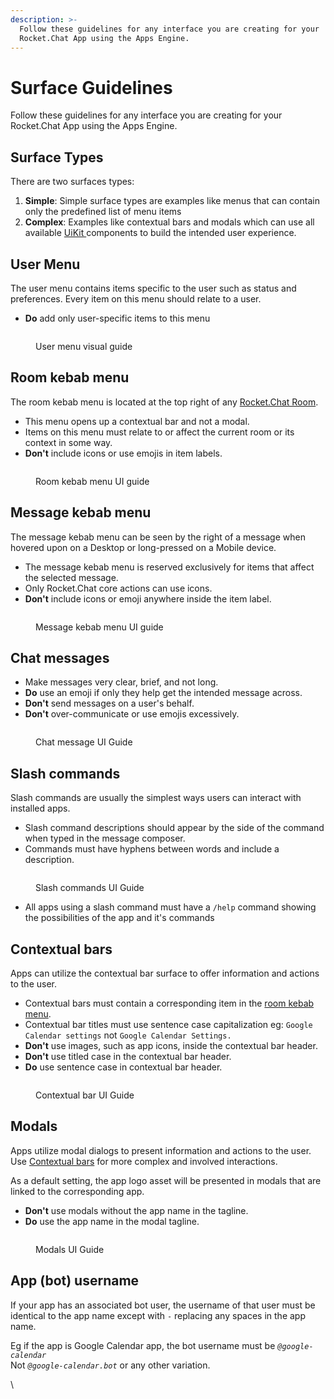 ```yaml
---
description: >-
  Follow these guidelines for any interface you are creating for your
  Rocket.Chat App using the Apps Engine.
---
```


# Surface Guidelines

Follow these guidelines for any interface you are creating for your Rocket.Chat App using the Apps Engine.

## Surface Types

There are two surfaces types:

1. **Simple**: Simple surface types are examples like menus that can contain only the predefined list of menu items
2. **Complex**: Examples like contextual bars and modals which can use all available [UiKit ](broken-reference)components to build the intended user experience.

## User Menu

The user menu contains items specific to the user such as status and preferences. Every item on this menu should relate to a user.

* **Do** add only user-specific items to this menu

<figure><img src="../.gitbook/assets/1.png" alt=""><figcaption><p>User menu visual guide</p></figcaption></figure>

## Room kebab menu

The room kebab menu is located at the top right of any [Rocket.Chat Room](https://docs.rocket.chat/use-rocket.chat/user-guides/rooms).

* This menu opens up a contextual bar and not a modal.
* Items on this menu must relate to or affect the current room or its context in some way.
* **Don't** include icons or use emojis in item labels.

<figure><img src="../.gitbook/assets/2.png" alt=""><figcaption><p>Room kebab menu UI guide</p></figcaption></figure>

## Message kebab menu

The message kebab menu can be seen by the right of a message when hovered upon on a Desktop or long-pressed on a Mobile device.

* The message kebab menu is reserved exclusively for items that affect the selected message.
* Only Rocket.Chat core actions can use icons.
* **Don't** include icons or emoji anywhere inside the item label.

<figure><img src="../.gitbook/assets/3.png" alt=""><figcaption><p>Message kebab menu UI guide</p></figcaption></figure>

## Chat messages

* Make messages very clear, brief, and not long.
* **Do** use an emoji if only they help get the intended message across.
* **Don't** send messages on a user's behalf.
* **Don't** over-communicate or use emojis excessively.

<figure><img src="../.gitbook/assets/4.png" alt=""><figcaption><p>Chat message UI Guide</p></figcaption></figure>

## Slash commands

Slash commands are usually the simplest ways users can interact with installed apps.

* Slash command descriptions should appear by the side of the command when typed in the message composer.
* Commands must have hyphens between words and include a description.

<figure><img src="../.gitbook/assets/5.png" alt=""><figcaption><p>Slash commands UI Guide</p></figcaption></figure>

* All apps using a slash command must have a `/help` command showing the possibilities of the app and it's commands

## Contextual bars

Apps can utilize the contextual bar surface to offer information and actions to the user.

* Contextual bars must contain a corresponding item in the [room kebab menu](ui-guidelines.md#room-kebab-menu).
* Contextual bar titles must use sentence case capitalization eg: `Google Calendar settings` not `Google Calendar Settings.`
* **Don't** use images, such as app icons, inside the contextual bar header.
* **Don't** use titled case in the contextual bar header.
* **Do** use sentence case in contextual bar header.

<figure><img src="../.gitbook/assets/6.png" alt=""><figcaption><p>Contextual bar UI Guide</p></figcaption></figure>

## Modals

Apps utilize modal dialogs to present information and actions to the user. Use [Contextual bars](ui-guidelines.md#contextual-bars) for more complex and involved interactions.

As a default setting, the app logo asset will be presented in modals that are linked to the corresponding app.

* **Don't** use modals without the app name in the tagline.
* **Do** use the app name in the modal tagline.

<figure><img src="../.gitbook/assets/7 (5).png" alt=""><figcaption><p>Modals UI Guide</p></figcaption></figure>

## App (bot) username

If your app has an associated bot user, the username of that user must be identical to the app name except with `-` replacing any spaces in the app name.

Eg if the app is Google Calendar app, the bot username must be _`@google-calendar`_\
Not _`@google-calendar.bot`_ or any other variation.

\
